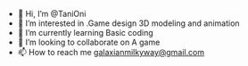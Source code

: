 - 👋 Hi, I’m @TaniOni
- 👀 I’m interested in .Game design 3D modeling and animation 
- 🌱 I’m currently learning Basic coding
- 💞️ I’m looking to collaborate on A game
- 📫 How to reach me galaxianmilkyway@gmail.com
<!---
TaniOni/TaniOni is a ✨ special ✨ repository because its `README.md` (this file) appears on your GitHub profile.
You can click the Preview link to take a look at your changes.
--->
